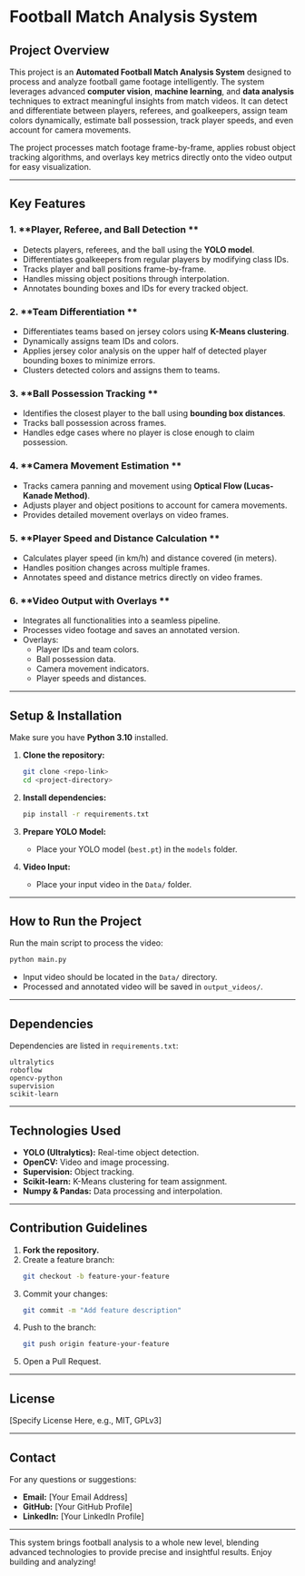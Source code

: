 # **Football Match Analysis System**

##  **Project Overview**
This project is an **Automated Football Match Analysis System** designed to process and analyze football game footage intelligently. The system leverages advanced **computer vision**, **machine learning**, and **data analysis** techniques to extract meaningful insights from match videos. It can detect and differentiate between players, referees, and goalkeepers, assign team colors dynamically, estimate ball possession, track player speeds, and even account for camera movements.

The project processes match footage frame-by-frame, applies robust object tracking algorithms, and overlays key metrics directly onto the video output for easy visualization.

---

##  **Key Features**

### 1. **Player, Referee, and Ball Detection **
- Detects players, referees, and the ball using the **YOLO model**.
- Differentiates goalkeepers from regular players by modifying class IDs.
- Tracks player and ball positions frame-by-frame.
- Handles missing object positions through interpolation.
- Annotates bounding boxes and IDs for every tracked object.

### 2. **Team Differentiation **
- Differentiates teams based on jersey colors using **K-Means clustering**.
- Dynamically assigns team IDs and colors.
- Applies jersey color analysis on the upper half of detected player bounding boxes to minimize errors.
- Clusters detected colors and assigns them to teams.

### 3. **Ball Possession Tracking **
- Identifies the closest player to the ball using **bounding box distances**.
- Tracks ball possession across frames.
- Handles edge cases where no player is close enough to claim possession.

### 4. **Camera Movement Estimation **
- Tracks camera panning and movement using **Optical Flow (Lucas-Kanade Method)**.
- Adjusts player and object positions to account for camera movements.
- Provides detailed movement overlays on video frames.

### 5. **Player Speed and Distance Calculation **
- Calculates player speed (in km/h) and distance covered (in meters).
- Handles position changes across multiple frames.
- Annotates speed and distance metrics directly on video frames.

### 6. **Video Output with Overlays **
- Integrates all functionalities into a seamless pipeline.
- Processes video footage and saves an annotated version.
- Overlays:
   - Player IDs and team colors.
   - Ball possession data.
   - Camera movement indicators.
   - Player speeds and distances.

---

## **Setup & Installation**

Make sure you have **Python 3.10** installed.

1. **Clone the repository:**
   ```bash
   git clone <repo-link>
   cd <project-directory>
   ```

2. **Install dependencies:**
   ```bash
   pip install -r requirements.txt
   ```

3. **Prepare YOLO Model:**
   - Place your YOLO model (`best.pt`) in the `models` folder.

4. **Video Input:**
   - Place your input video in the `Data/` folder.

---

## **How to Run the Project**

Run the main script to process the video:
```bash
python main.py
```

- Input video should be located in the `Data/` directory.
- Processed and annotated video will be saved in `output_videos/`.

---

## **Dependencies**

Dependencies are listed in `requirements.txt`:
```
ultralytics
roboflow
opencv-python
supervision
scikit-learn
```

---

## **Technologies Used**

- **YOLO (Ultralytics):** Real-time object detection.
- **OpenCV:** Video and image processing.
- **Supervision:** Object tracking.
- **Scikit-learn:** K-Means clustering for team assignment.
- **Numpy & Pandas:** Data processing and interpolation.

---

## **Contribution Guidelines**

1. **Fork the repository.**
2. Create a feature branch:
   ```bash
   git checkout -b feature-your-feature
   ```
3. Commit your changes:
   ```bash
   git commit -m "Add feature description"
   ```
4. Push to the branch:
   ```bash
   git push origin feature-your-feature
   ```
5. Open a Pull Request.

---

## **License**

[Specify License Here, e.g., MIT, GPLv3]

---

## **Contact**

For any questions or suggestions:
- **Email:** [Your Email Address]
- **GitHub:** [Your GitHub Profile]
- **LinkedIn:** [Your LinkedIn Profile]

---

This system brings football analysis to a whole new level, blending advanced technologies to provide precise and insightful results. Enjoy building and analyzing!

